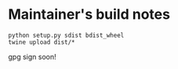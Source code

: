 # Maintainer's build notes

```
python setup.py sdist bdist_wheel
twine upload dist/*
```
gpg sign soon!
